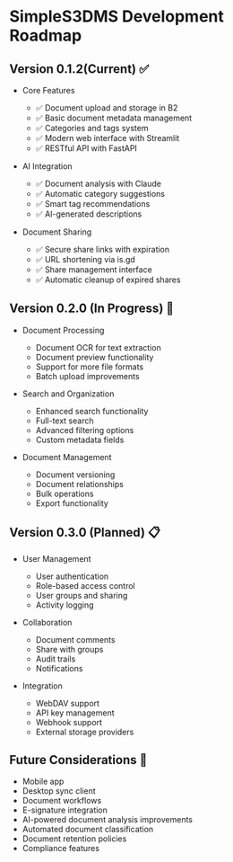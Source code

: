# SimpleS3DMS Development Roadmap

## Version 0.1.2(Current) ✅
- Core Features
  - ✅ Document upload and storage in B2
  - ✅ Basic document metadata management
  - ✅ Categories and tags system
  - ✅ Modern web interface with Streamlit
  - ✅ RESTful API with FastAPI

- AI Integration
  - ✅ Document analysis with Claude
  - ✅ Automatic category suggestions
  - ✅ Smart tag recommendations
  - ✅ AI-generated descriptions

- Document Sharing
  - ✅ Secure share links with expiration
  - ✅ URL shortening via is.gd
  - ✅ Share management interface
  - ✅ Automatic cleanup of expired shares

## Version 0.2.0 (In Progress) 🔄
- Document Processing
  - Document OCR for text extraction
  - Document preview functionality
  - Support for more file formats
  - Batch upload improvements

- Search and Organization
  - Enhanced search functionality
  - Full-text search
  - Advanced filtering options
  - Custom metadata fields

- Document Management
  - Document versioning
  - Document relationships
  - Bulk operations
  - Export functionality

## Version 0.3.0 (Planned) 📋
- User Management
  - User authentication
  - Role-based access control
  - User groups and sharing
  - Activity logging

- Collaboration
  - Document comments
  - Share with groups
  - Audit trails
  - Notifications

- Integration
  - WebDAV support
  - API key management
  - Webhook support
  - External storage providers

## Future Considerations 🔮
- Mobile app
- Desktop sync client
- Document workflows
- E-signature integration
- AI-powered document analysis improvements
- Automated document classification
- Document retention policies
- Compliance features 